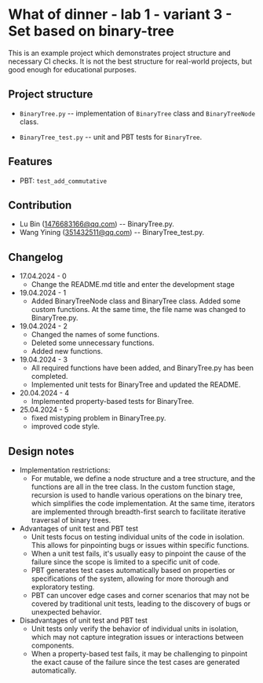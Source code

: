 # What of dinner - lab 1 - variant 3 - Set based on binary-tree

This is an example project which demonstrates project structure and necessary
CI checks. It is not the best structure for real-world projects, but good
enough for educational purposes.

## Project structure

- `BinaryTree.py` -- implementation of `BinaryTree` class and `BinaryTreeNode` class.

- `BinaryTree_test.py` -- unit and PBT tests for `BinaryTree`.

## Features

- PBT: `test_add_commutative`

## Contribution

- Lu Bin (1476683166@qq.com) -- BinaryTree.py.
- Wang Yining (351432511@qq.com) -- BinaryTree_test.py.

## Changelog

- 17.04.2024 - 0
   - Change the README.md title and enter the development stage
- 19.04.2024 - 1
   - Added BinaryTreeNode class and BinaryTree class.
     Added some custom functions.
     At the same time, the file name was changed to BinaryTree.py.
- 19.04.2024 - 2
   - Changed the names of some functions.
   - Deleted some unnecessary functions.
   - Added new functions.
- 19.04.2024 - 3
   - All required functions have been added, and BinaryTree.py has been completed.
   - Implemented unit tests for BinaryTree and updated the README.
- 20.04.2024 - 4
   - Implemented property-based tests for BinaryTree.
- 25.04.2024 - 5
   - fixed mistyping problem in BinaryTree.py.
   - improved code style.  

## Design notes

- Implementation restrictions:
   - For mutable, we define a node structure and a tree structure, and the functions
     are all in the tree class. In the custom function stage, recursion is used to
     handle various operations on the binary tree, which simplifies the code
     implementation. At the same time, iterators are implemented through breadth-first
     search to facilitate iterative traversal of binary trees.
- Advantages of unit test and PBT test
   - Unit tests focus on testing individual units of the code in isolation.
     This allows for pinpointing bugs or issues within specific functions.
   - When a unit test fails, it's usually easy to pinpoint the cause of the failure
     since the scope is limited to a specific unit of code.
   - PBT generates test cases automatically based on properties or specifications
     of the system, allowing for more thorough and exploratory testing.
   - PBT can uncover edge cases and corner scenarios that may not be covered by
     traditional unit tests, leading to the discovery of bugs or unexpected behavior.
- Disadvantages of unit test and PBT test
   - Unit tests only verify the behavior of individual units in isolation,
     which may not capture integration issues or interactions between components.
   - When a property-based test fails, it may be challenging to pinpoint the exact
     cause of the failure since the test cases are generated automatically.
